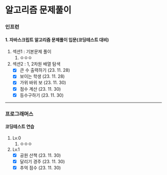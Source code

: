 알고리즘 문제풀이
===

### 인프런
#### 1. 자바스크립트 알고리즘 문제풀이 입문(코딩테스트 대비)
1. 섹션1 : 기본문제 풀이
   1. ㅇㅇㅇ 
2. 섹션2 : 1, 2차원 배열 탐색
   - [x] 큰 수 출력하기 (23. 11. 28)
   - [x] 보이는 학생 (23. 11. 28)
   - [x] 가위 바위 보 (23. 11. 30)
   - [x] 점수 계산 (23. 11. 30)
   - [x] 등수구하기 (23. 11. 30)

-------
### 프로그래머스
#### 코딩테스트 연습
1. Lv.0
   1. ㅇㅇㅇ
2. Lv.1
   - [x] 공원 산책 (23. 11. 30)
   - [x] 달리기 경주 (23. 11. 30)
   - [x] 추억 점수 (23. 11. 30)
